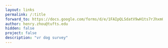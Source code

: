 ```yaml
---
layout: links
permalink: /:title
forward_to: https://docs.google.com/forms/d/e/1FAIpQLSdatV9wH1ts7rJhxmQ9_rFOU_jwD4tc-jcevB3QkaBGe-p9WQ/viewform
author: henry.zhou@tufts.edu
hidden: false
project: false
description: "vr dog survey"
---
```

